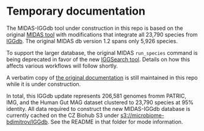 # Temporary documentation

The MIDAS-IGGdb tool under construction in this repo is based on the
original [MIDAS tool](https://github.com/snayfach/MIDAS) with modifications
that integrate all 23,790 species from [IGGdb](https://github.com/snayfach/IGGdb).
The original MIDAS db version 1.2 spans only 5,926 species.

To support the larger database, the original MIDAS `run_species` command
is being deprecated in favor of the new [IGGSearch tool](https://github.com/snayfach/IGGsearch).
Details on how this affects various workflows will follow shortly.

A verbatim copy of [the original documentation](old-docs/README.md) is still
maintained in this repo while it is under construction.

In total, this IGGdb update represents 206,581 genomes fromm PATRIC, IMG, and
the Human Gut MAG dataset clustered to 23,790 species at 95% identity.  All
data required to construct the new MIDAS-IGGdb database is currently cached
on the CZ Biohub S3 under [s3://microbiome-bdimitrov/IGGdb](http://microbiome-bdimitrov.s3.amazonaws.com/IGGdb/README.TXT).  See the README in that folder for mode information.
